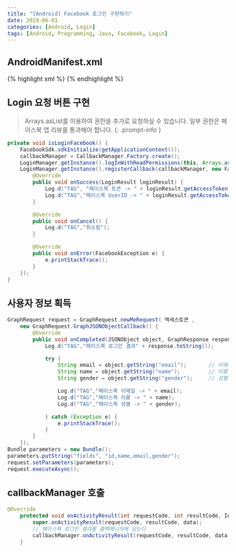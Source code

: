 ```yaml
---
title: "[Android] Facebook 로그인 구현하기"
date: 2019-06-01
categories: [Android, Login]
tags: [Android, Programming, Java, Facebook, Login]
---
```


## AndroidManifest.xml
{% highlight xml %}
<meta-data android:name="com.facebook.sdk.ApplicationId" android:value="페이스북APP_ID"/>
<activity android:name="com.facebook.FacebookActivity"
    android:configChanges="keyboard|keyboardHidden|screenLayout|screenSize|orientation"
    android:theme="@android:style/Theme.Translucent.NoTitleBar"
    android:theme="@android:style/Theme.Translucent.NoTitleBar"
    android:label="@string/app_name" />
<provider android:authorities="com.facebook.app.FacebookContentProvider페이스북APP_ID"
    android:name="com.facebook.FacebookContentProvider"
    android:exported="true" />
{% endhighlight %}

## Login 요청 버튼 구현
> Arrays.asList를 이용하여 권한을 추가로 요청하실 수 있습니다. 일부 권한은 페이스북 앱 리뷰를 통과해야 합니다.
{: .prompt-info }
```java
private void isLoginFacebook() {
    FacebookSdk.sdkInitialize(getApplicationContext());
    callbackManager = CallbackManager.Factory.create();
    LoginManager.getInstance().logInWithReadPermissions(this, Arrays.asList("public_profile", "email"));
    LoginManager.getInstance().registerCallback(callbackManager, new FacebookCallback<LoginResult>() {
        @Override
        public void onSuccess(LoginResult loginResult) {
            Log.d("TAG", "페이스북 토큰 -> " + loginResult.getAccessToken().getToken());
            Log.d("TAG","페이스북 UserID -> " + loginResult.getAccessToken().getUserId());
        }

        @Override
        public void onCancel() {
            Log.d("TAG","취소됨");
        }

        @Override
        public void onError(FacebookException e) {
            e.printStackTrace();
        }
    });
}
```

## 사용자 정보 획득
```java
GraphRequest request = GraphRequest.newMeRequest( 엑세스토큰 ,
    new GraphRequest.GraphJSONObjectCallback() {
        @Override
        public void onCompleted(JSONObject object, GraphResponse response) {
            Log.d("TAG","페이스북 로그인 결과" + response.toString());

            try {
                String email = object.getString("email");       // 이메일
                String name = object.getString("name");         // 이름
                String gender = object.getString("gender");     // 성별

                Log.d("TAG","페이스북 이메일 -> " + email);
                Log.d("TAG","페이스북 이름 -> " + name);
                Log.d("TAG","페이스북 성별 -> " + gender);

            } catch (Exception e) {
                e.printStackTrace();
            }
        }
    });
Bundle parameters = new Bundle();
parameters.putString("fields", "id,name,email,gender");
request.setParameters(parameters);
request.executeAsync();
```

## callbackManager 호출
```java
@Override
    protected void onActivityResult(int requestCode, int resultCode, Intent data) {
        super.onActivityResult(requestCode, resultCode, data);
        // 페이스북 로그인 결과를 콜백매니저에 담는다
        callbackManager.onActivityResult(requestCode, resultCode, data);
    }
```
